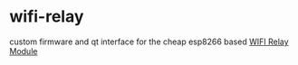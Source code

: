 # wifi-relay
custom firmware and qt interface for the cheap esp8266 based [WIFI Relay Module](https://www.amazon.com/ATIMOSOS-ESP8266-module-Things-control/dp/B073TVR3QT/ref=sr_1_8?s=industrial&ie=UTF8&qid=1521219507&sr=1-8&keywords=esp8266+relay)

